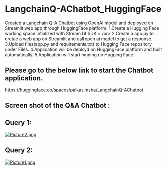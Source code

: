 # LangchainQ-AChatbot_HuggingFace
Created a Langchain Q-A Chatbot using OpenAI model and deployed on Streamlit web app through HuggingFace platform.
1.Create a Hugging Face working space intialized with Stream Lit SDK.< /br>
2.Create a app.py to cretae a web app on Streamlit and call open ai model to get a response.
3.Upload files(app.py and requirements.txt) to Hugging Face repository under Files.
4.Application will be deployd on HuggingFace platform and built automatically.
5.Application will start running on Hugging Face.
## Please go to the below link to start the Chatbot application.
https://huggingface.co/spaces/palkastmsba/LangchainQ-AChatbot

## Screen shot of the Q&A Chatbot : 

## Query 1:
[![Picture2.png](https://i.postimg.cc/jqzDrtLH/Picture2.png)](https://postimg.cc/mhgLYx3k)

## Query 2:
[![Picture1.png](https://i.postimg.cc/8PSTdvkW/Picture1.png)](https://postimg.cc/DmxVn8Xy)




